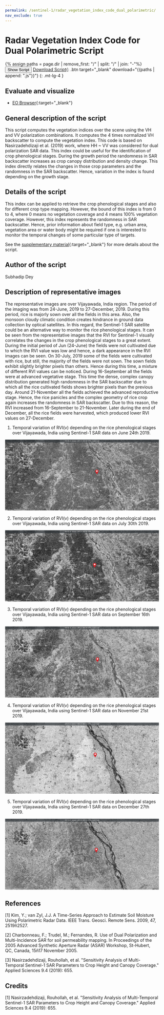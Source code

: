 ```yaml
---
permalink: /sentinel-1/radar_vegetation_index_code_dual_polarimetric/
nav_exclude: true
---
```


# Radar Vegetation Index Code for Dual Polarimetric Script

{% assign paths = page.dir | remove_first: "/" | split: "/" | join: "-"%}
<button class="btn btn-primary" id="toggle-script" onclick="toggleScript()">Show Script</button>
[Download Script](script.js){: .btn target="_blank" download="{{paths | append: ".js"}}"}
{: .mt-lg-4 }

<div id="script" style="display:none;"> 
{% highlight javascript %}
{% include_relative script.js %}
{% endhighlight %}
</div>

## Evaluate and visualize   
 - [EO Browser](https://apps.sentinel-hub.com/eo-browser/?lat=15.9973&lng=80.5751&zoom=11&time=2019-11-21&preset=CUSTOM&datasource=Sentinel-1%20AWS%20(S1-AWS-IW-VVVH)&layers=VV,VH,HH&evalscript=LyoKUmFkYXIgVmVnZXRhdGlvbiBpbmRleCBmb3IgU2VudGluZWwtMQpTdWJoYWRpcCBEZXkKSUlUIEJvbWJheQoKVGhpcyBjb2RlIGlzIGJhc2VkIG9uOgpOYXNpcnphZGVoZGl6YWppLCBSb3Vob2xsYWgsIGV0IGFsLiAiU2Vuc2l0aXZpdHkgQW5hbHlzaXMgb2YgTXVsdGktVGVtcG9yYWwgU2VudGluZWwtMSBTQVIgUGFyYW1ldGVycyB0byBDcm9wIEhlaWdodCBhbmQgQ2Fub3B5IENvdmVyYWdlLiIgQXBwbGllZCBTY2llbmNlcyA5LjQgKDIwMTkpOiA2NTUuCiovCgpyZXR1cm4gWyg0KlZIKS8oVlYrVkgpXTs%3D){:target="_blank"} 


## General description of the script

This script computes the vegetation indices over the scene using the VH and VV polarization combinations.  It computes the 4 times normalized VH backscatter to compute the vegetation index. This code is based on Nasirzadehdizaji et al. (2019) work, where HH ~ VV was considered for dual polarization SAR data. This index could be useful for the identification of crop phenological stages. During the growth period the randomness in SAR backscatter increases as crop canopy distribution and density change. This index directly relates the changes in those crop parameters and the randomness in the SAR backscatter. Hence, variation in the index is found depending on the growth stage.

## Details of the script

This index can be applied to retrieve the crop phenological stages and also for different crop type mapping.  However, the bound of this index is from 0 to 4, where 0 means no vegetation coverage and 4 means 100% vegetation coverage. However, this index represents the randomness in SAR backscatter. Hence, prior information about field type, e.g. urban area, vegetation area or water body might be required if one is interested to monitor the temporal changes of some particular type of targets.

See the [supplementary material](supplementary_material.pdf){:target="_blank"} for more details about the script.

## Author of the script

Subhadip Dey

## Description of representative images

The representative images are over Vijayawada, India region. The period of the imaging was from 24-June, 2019 to 27-December, 2019. During this period, rice is majorly sown over all the fields in this area. Also, the monsoon cloudy climatic condition creates hindrance in ground data collection by optical satellites. In this regard, the Sentinel-1 SAR satellite could be an alternative way to monitor the rice phenological stages. It can be seen from the representative images that the RVI for Sentinel-1 visually correlates the changes in the crop phenological stages to a great extent. During the initial period of Jun (24-June) the fields were not cultivated due to which the RVI value was low and hence, a dark appearance in the RVI images can be seen. On 30-July, 2019 some of the fields were cultivated with rice, but still, the majority of the fields were not sown. The sown fields exhibit slightly brighter pixels than others. Hence during this time, a mixture of different RVI values can be noticed.  During 16-September all the fields were at advanced vegetative stage. This time the dense, complex canopy distribution generated high randomness in the SAR backscatter due to which all the rice cultivated fields shows brighter pixels than the previous day. Around 21-November all the fields achieved the advanced reproductive stage. Hence, the rice panicles and the complex geometry of rice crop again increases the randomness in SAR backscatter. Due to this reason, the RVI increased from 16-September to 21-November. Later during the end of December, all the rice fields were harvested, which produced lower RVI values on 27-December. 

1) Temporal variation of RVI(v) depending on the rice phenological stages over Vijayawada, India
using Sentinel-1 SAR data on June 24th 2019.

![The script example 1](fig/24-06-2019.png)

2) Temporal variation of RVI(v) depending on the rice phenological stages over Vijayawada, India
using Sentinel-1 SAR data on July 30th 2019.

![The script example 2](fig/30-07-2019.png)

3) Temporal variation of RVI(v) depending on the rice phenological stages over Vijayawada, India
using Sentinel-1 SAR data on September 16th 2019.

![The script example 3](fig/16-09-2019.png)

4) Temporal variation of RVI(v) depending on the rice phenological stages over Vijayawada, India
using Sentinel-1 SAR data on November 21st 2019.

![The script example 4](fig/21-11-2019.png)

5) Temporal variation of RVI(v) depending on the rice phenological stages over Vijayawada, India
using Sentinel-1 SAR data on December 27th 2019.

![The script example 5](fig/27-12-2019.png)

## References

[1] Kim, Y.; van Zyl, J.J. A Time-Series Approach to Estimate Soil Moisture Using Polarimetric Radar Data. IEEE Trans. Geosci. Remote Sens. 2009, 47, 2519ñ2527.

[2] Charbonneau, F.; Trudel, M.; Fernandes, R. Use of Dual Polarization and Multi-Incidence SAR for soil permeability mapping. In Proceedings of the 2005 Advanced Synthetic Aperture Radar (ASAR) Workshop, St-Hubert, QC, Canada, 15ñ17 November 2005.

[3] Nasirzadehdizaji, Rouhollah, et al. "Sensitivity Analysis of Multi-Temporal Sentinel-1 SAR Parameters to Crop Height and Canopy Coverage." Applied Sciences 9.4 (2019): 655.

## Credits

[1] Nasirzadehdizaji, Rouhollah, et al. "Sensitivity Analysis of Multi-Temporal Sentinel-1 SAR Parameters to Crop Height and Canopy Coverage." Applied Sciences 9.4 (2019): 655.
